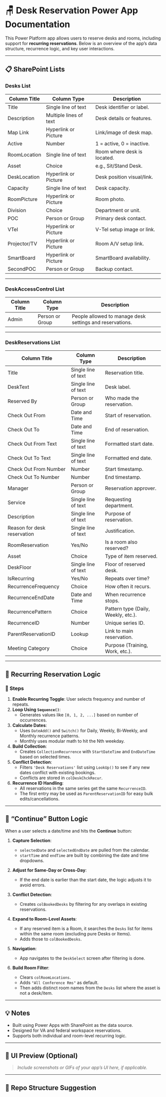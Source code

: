 # 🪑 Desk Reservation Power App Documentation

This Power Platform app allows users to reserve desks and rooms, including support for **recurring reservations**. Below is an overview of the app’s data structure, recurrence logic, and key user interactions.

---

## 📋 SharePoint Lists

### **Desks List**
| Column Title     | Column Type          | Description |
|------------------|----------------------|-------------|
| Title            | Single line of text  | Desk identifier or label. |
| Description      | Multiple lines of text | Desk details or features. |
| Map Link         | Hyperlink or Picture | Link/image of desk map. |
| Active           | Number               | 1 = active, 0 = inactive. |
| RoomLocation     | Single line of text  | Room where desk is located. |
| Asset            | Choice               | e.g., Sit/Stand Desk. |
| DeskLocation     | Hyperlink or Picture | Desk position visual/link. |
| Capacity         | Single line of text  | Desk capacity. |
| RoomPicture      | Hyperlink or Picture | Room photo. |
| Division         | Choice               | Department or unit. |
| POC              | Person or Group      | Primary desk contact. |
| VTel             | Hyperlink or Picture | V-Tel setup image or link. |
| Projector/TV     | Hyperlink or Picture | Room A/V setup link. |
| SmartBoard       | Hyperlink or Picture | SmartBoard availability. |
| SecondPOC        | Person or Group      | Backup contact. |

---

### **DeskAccessControl List**
| Column Title | Column Type     | Description |
|--------------|------------------|-------------|
| Admin        | Person or Group | People allowed to manage desk settings and reservations. |

---

### **DeskReservations List**
| Column Title             | Column Type         | Description |
|--------------------------|---------------------|-------------|
| Title                    | Single line of text | Reservation title. |
| DeskText                 | Single line of text | Desk label. |
| Reserved By              | Person or Group     | Who made the reservation. |
| Check Out From           | Date and Time       | Start of reservation. |
| Check Out To             | Date and Time       | End of reservation. |
| Check Out From Text      | Single line of text | Formatted start date. |
| Check Out To Text        | Single line of text | Formatted end date. |
| Check Out From Number    | Number              | Start timestamp. |
| Check Out To Number      | Number              | End timestamp. |
| Manager                  | Person or Group     | Reservation approver. |
| Service                  | Single line of text | Requesting department. |
| Description              | Single line of text | Purpose of reservation. |
| Reason for desk reservation | Single line of text | Justification. |
| RoomReservation          | Yes/No              | Is a room also reserved? |
| Asset                    | Choice              | Type of item reserved. |
| DeskFloor                | Single line of text | Floor of reserved desk. |
| IsRecurring              | Yes/No              | Repeats over time? |
| RecurrenceFrequency      | Choice              | How often it recurs. |
| RecurrenceEndDate        | Date and Time       | When recurrence stops. |
| RecurrencePattern        | Choice              | Pattern type (Daily, Weekly, etc.). |
| RecurrenceID             | Number              | Unique series ID. |
| ParentReservationID      | Lookup              | Link to main reservation. |
| Meeting Category         | Choice              | Purpose (Training, Work, etc.). |

---

## 🔁 Recurring Reservation Logic

### 🔹 Steps
1. **Enable Recurring Toggle**: User selects frequency and number of repeats.
2. **Loop Using `Sequence()`**:
   - Generates values like `[0, 1, 2, ...]` based on number of occurrences.
3. **Calculate Dates**:
   - Uses `DateAdd()` and `Switch()` for Daily, Weekly, Bi-Weekly, and Monthly recurrence patterns.
   - Monthly uses modular math to hit the Nth weekday.
4. **Build Collection**:
   - Creates `CollectionRecurrence` with `StartDateTime` and `EndDateTime` based on selected times.
5. **Conflict Detection**:
   - Filters `'Desk Reservations'` list using `LookUp()` to see if any new dates conflict with existing bookings.
   - Conflicts are stored in `colDeskChckRecur`.
6. **Recurrence ID Handling**:
   - All reservations in the same series get the same `RecurrenceID`.
   - The first entry may be used as `ParentReservationID` for easy bulk edits/cancellations.

---

## 🧮 “Continue” Button Logic

When a user selects a date/time and hits the **Continue** button:

1. **Capture Selection**:
   - `selectedDate` and `selectedEndDate` are pulled from the calendar.
   - `startTime` and `endTime` are built by combining the date and time dropdowns.

2. **Adjust for Same-Day or Cross-Day**:
   - If the end date is earlier than the start date, the logic adjusts it to avoid errors.

3. **Conflict Detection**:
   - Creates `colBookedDesks` by filtering for any overlaps in existing reservations.

4. **Expand to Room-Level Assets**:
   - If any reserved item is a Room, it searches the `Desks` list for items within the same room (excluding pure Desks or Items).
   - Adds those to `colBookedDesks`.

5. **Navigation**:
   - App navigates to the `DeskSelect` screen after filtering is done.

6. **Build Room Filter**:
   - Clears `colRoomLocations`.
   - Adds `"All Conference Rms"` as default.
   - Then adds distinct room names from the `Desks` list where the asset is not a desk/item.

---

## 💡 Notes

- Built using Power Apps with SharePoint as the data source.
- Designed for VA and federal workspace reservations.
- Supports both individual and room-level recurring logic.

---

## 📸 UI Preview (Optional)

> _Include screenshots or GIFs of your app’s UI here, if applicable._

---

## 📂 Repo Structure Suggestion

